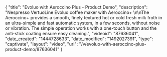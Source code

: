 {
    "title": "Evoluo with Aeroccino Plus - Product Demo",
    "description": "Nespresso VertuoLine Evoluo coffee maker with Aeroccino+ \n\nThe Aeroccino+ provides a smooth, finely textured hot or cold fresh milk froth in an ultra-simple and fast automatic system, in a few seconds, without noise or vibration. The simple operation works with a one-touch button and the anti-stick coating ensure easy cleaning.",
    "videoid": "87636041",
    "date_created": "1444728633",
    "date_modified": "1492027391",
    "type": "captivate",
    "layout": "video",
    "url": "\/v\/evoluo-with-aeroccino-plus-product-demo\/87636041"
}
